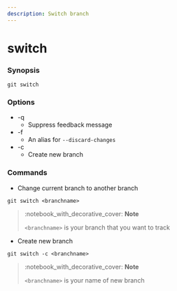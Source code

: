 ```yaml
---
description: Switch branch
---
```


# switch

### Synopsis

```
git switch
```

### Options

* \-q
  * Suppress feedback message
* \-f
  * An alias for `--discard-changes`
* \-c
  * Create new branch

### Commands

* Change current branch to another branch

```
git switch <branchname>
```

> :notebook\_with\_decorative\_cover: **Note**
>
> `<branchname>` is your branch that you want to track

* Create new branch

```
git switch -c <branchname>
```

> :notebook\_with\_decorative\_cover: **Note**
>
> `<branchname>` is your name of new branch

